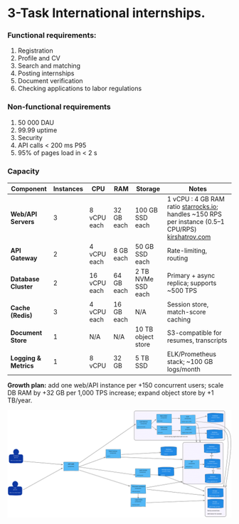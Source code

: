# 3-Task International internships.

### Functional requirements:

1. Registration
2. Profile and CV
3. Search and matching
4. Posting internships
5. Document verification
6. Checking applications to labor regulations

### Non-functional requirements

1. 50 000 DAU
2. 99.99 uptime
3. Security
4. API calls < 200 ms P95
5. 95% of pages load in < 2 s

### Capacity

| Component | Instances | CPU | RAM | Storage | Notes |
| --- | --- | --- | --- | --- | --- |
| **Web/API Servers** | 3 | 8 vCPU each | 32 GB each | 100 GB SSD each | 1 vCPU : 4 GB RAM ratio [starrocks.io](https://www.starrocks.io/blog/starrocks-best-practices-capacity-planning-and-deployment); handles ~150 RPS per instance (0.5–1 CPU/RPS) [kirshatrov.com](https://kirshatrov.com/posts/capacity-planning-for-web-apps) |
| **API Gateway** | 2 | 4 vCPU each | 8 GB each | 50 GB SSD each | Rate-limiting, routing |
| **Database Cluster** | 2 | 16 vCPU each | 64 GB each | 2 TB NVMe SSD each | Primary + async replica; supports ~500 TPS |
| **Cache (Redis)** | 3 | 4 vCPU each | 16 GB each | N/A | Session store, match-score caching |
| **Document Store** | 1 | N/A | N/A | 10 TB object store | S3-compatible for resumes, transcripts |
| **Logging & Metrics** | 1 | 8 vCPU | 32 GB | 5 TB SSD | ELK/Prometheus stack; ~100 GB logs/month |

**Growth plan:** add one web/API instance per +150 concurrent users; scale DB RAM by +32 GB per 1,000 TPS increase; expand object store by +1 TB/year.

![](internships.svg)